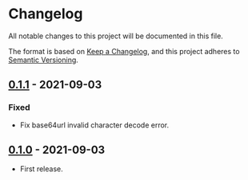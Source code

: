 # Changelog

All notable changes to this project will be documented in this file.

The format is based on [Keep a Changelog](https://keepachangelog.com/en/1.0.0/),
and this project adheres to [Semantic Versioning](https://semver.org/spec/v2.0.0.html).

## [0.1.1] - 2021-09-03

### Fixed

- Fix base64url invalid character decode error.

## [0.1.0] - 2021-09-03

- First release.

[0.1.1]: https://github.com/itohatweb/deno-fernet/compare/0.1.0...0.1.1
[0.1.0]: https://github.com/itohatweb/deno-fernet/compare/516a0e07c77ae36f3e7a06b6f4bef8d4de77674c...0.1.0
